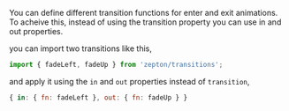 You can define different transition functions for enter and exit animations. To acheive this, 
instead of using the transition property you can use in and out properties.

you can import two transitions like this,

```javascript
import { fadeLeft, fadeUp } from 'zepton/transitions';
```

and apply it using the `in` and `out` properties instead of `transition`,

```javascript
{ in: { fn: fadeLeft }, out: { fn: fadeUp } }
```



